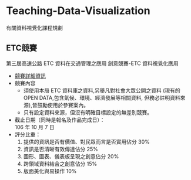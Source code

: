 # Teaching-Data-Visualization
有關資料視覺化課程規劃


## ETC競賽
第三屆高速公路 ETC 資料在交通管理之應用 創意競賽-ETC 資料視覺化應用
- [競賽詳細資訊](https://github.com/tpemartin/Teaching-Data-Visualization/blob/master/Competitions/高速公路%20ETC%20資料在交通管理之應用%20創意競賽-ETC%20資料視覺化應用.pdf)
- 競賽內容  
    -  須使用本局 ETC 資料庫之資料,另舉凡對社會大眾公開之資料 (現有的 OPEN DATA,包含氣候、環境、經濟發展等相關資料, 但務必註明資料來源),皆鼓勵使用於參賽案內。  
    -   只有設定資料來源，但沒有明確目標設定的無差別競賽。
- 截止日期（同時是報名及作品完成日）：  
106 年 10 月 7 日  
- 評分比重：  
    1. 提供的資訊是否有價值、對民眾而言是否實用佔分 30%  
    2. 資訊是否清晰有效傳達佔分 25%  
    3. 圖形、圖表、儀表板呈現之創意佔分 20%  
    4. 跨領域資料結合之創意佔分 15%  
    5. 版面美化與易操作 10%  